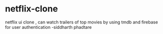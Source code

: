 # netflix-clone
netflix ui clone , can watch trailers of top movies by using tmdb and firebase for user authentication
-siddharth phadtare